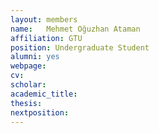 ```yaml
---
layout: members
name: 	Mehmet Oğuzhan Ataman	
affiliation: GTU
position: Undergraduate Student
alumni: yes
webpage:
cv:
scholar:
academic_title:
thesis:
nextposition:
---
```

